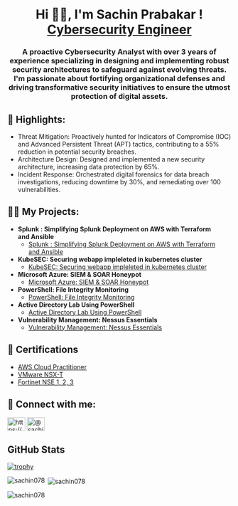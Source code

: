 <h1 align="center">Hi 👋🏼, I'm Sachin Prabakar ! <br/><a href="https://www.linkedin.com/in/sachin-prabakar/">Cybersecurity Engineer</a>
  
<h3 align="center">A proactive Cybersecurity Analyst with over 3 years of experience specializing in designing and implementing robust security architectures to safeguard against evolving threats. I'm passionate about fortifying organizational defenses and driving transformative security initiatives to ensure the utmost protection of digital assets.

<h2> 🚀 Highlights:</h2>

-  Threat Mitigation: Proactively hunted for Indicators of Compromise (IOC) and Advanced Persistent Threat (APT) tactics, contributing to a 55% reduction in potential security breaches.
-  Architecture Design: Designed and implemented a new security architecture, increasing data protection by 65%.
-  Incident Response: Orchestrated digital forensics for data breach investigations, reducing downtime by 30%, and remediating over 100 vulnerabilities.</h3>

<h2>👨‍💻 My Projects:</h2>

- <b>Splunk : Simplifying Splunk Deployment on AWS with Terraform and Ansible</b>
  - [Splunk : Simplifying Splunk Deployment on AWS with Terraform and Ansible ](https://github.com/sachin078/Splunk-deployment-in-aws-using-terraform-and-ansible)
- <b>KubeSEC: Securing webapp impleleted in kubernetes cluster</b>
  - [KubeSEC: Securing webapp impleleted in kubernetes cluster](https://github.com/sachin078/KubeSEC)
- <b>Microsoft Azure: SIEM & SOAR Honeypot </b>
  - [Microsoft Azure: SIEM & SOAR Honeypot ](https://github.com/sachin078/Microsoft-Azure-Azure-Sentinel-SIEM-SOAR-) 
- <b>PowerShell: File Integrity Monitoring </b>
  - [PowerShell: File Integrity Monitoring ](https://github.com/sachin078/PowerShell-FIM-Project)
- <b>Active Directory Lab Using PowerShell</b>
  - [Active Directory Lab Using PowerShell](https://github.com/sachin078/ActiveDirectory-lab-PowersShell)
- <b>Vulnerability Management: Nessus Essentials</b>
  - [Vulnerability Management: Nessus Essentials](https://github.com/sachin078/Vulnerability_Management-NessusEssentials)

<h2>🥇 Certifications</h2>

- [AWS Cloud Practitioner](https://www.linkedin.com/in/sachin-prabakar/details/certifications/)
- [VMware NSX-T](https://www.linkedin.com/in/sachin-prabakar/details/certifications/U)
- [Fortinet NSE 1, 2, 3](https://www.linkedin.com/in/sachin-prabakar/details/certifications/)


<h2 align="left"> 🤳 Connect with me:</h2>
<p align="left">
<a href="https://www.linkedin.com/in/sachin-prabakar/" target="blank"><img align="center" src="https://raw.githubusercontent.com/rahuldkjain/github-profile-readme-generator/master/src/images/icons/Social/linked-in-alt.svg" alt="https://www.linkedin.com/in/sachin-prabakar/" height="30" width="40" /></a>
<a href="https://medium.com/@sachin05prabakar" target="blank"><img align="center" src="https://raw.githubusercontent.com/rahuldkjain/github-profile-readme-generator/master/src/images/icons/Social/medium.svg" alt="@sachin05prabakar" height="30" width="40" /></a>
</p>

<h2> GitHub Stats </h2>

[![trophy](https://github-profile-trophy.vercel.app/?username=sachin078&theme=onedark)](https://github.com/ryo-ma/github-profile-trophy)

<p><img align="left" src="https://github-readme-stats.vercel.app/api/top-langs?username=sachin078&show_icons=true&locale=en&layout=compact" alt="sachin078" /></p>

<p>&nbsp;<img align="center" src="https://github-readme-stats.vercel.app/api?username=sachin078&show_icons=true&locale=en" alt="sachin078" /></p>

<p align="left"> <img src="https://komarev.com/ghpvc/?username=sachin078&label=Profile%20views&color=0e75b6&style=flat" alt="sachin078" /> </p>

<!--
**joshmadakor1/joshmadakor1** is a ✨ _special_ ✨ repository because its `README.md` (this file) appears on your GitHub profile.

Here are some ideas to get you started:

- 🔭 I’m currently working on ...
- 🌱 I’m currently learning ...
- 👯 I’m looking to collaborate on ...
- 🤔 I’m looking for help with ...
- 💬 Ask me about ...
- 📫 How to reach me: ...
- 😄 Pronouns: ...
- ⚡ Fun fact: ...
-->
